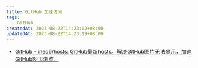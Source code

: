 ```yaml
---
title: GitHub 加速访问
tags:
  - GitHub
createdAt: 2023-08-22T14:23:02+08:00
updatedAt: 2023-08-22T14:23:19+08:00
---
```


- [GitHub - ineo6/hosts: GitHub最新hosts。解决GitHub图片无法显示，加速GitHub网页浏览。](https://github.com/ineo6/hosts)
